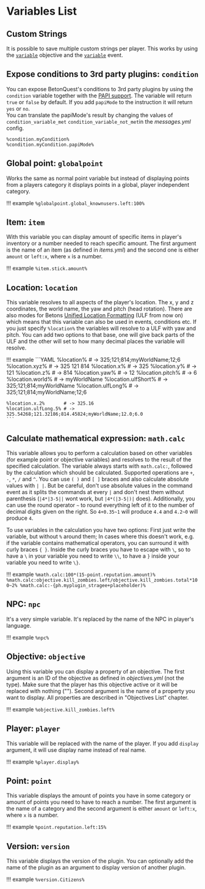 # Variables List

## Custom Strings

It is possible to save multiple custom strings per player. This works by using the [`variable`](Objectives-List.md#variable-variable) objective and the [`variable`](Events-List.md#variable-variable) event. 

## Expose conditions to 3rd party plugins: `condition`

You can expose BetonQuest's conditions to 3rd party plugins by using the `condition` variable together with the 
[PAPI support](Compatibility.md#placeholderapi).
The variable will return `true` or `false` by default. If you add `papiMode` to the instruction it will return `yes` or `no`.    
You can translate the papiMode's result by changing the values of `condition_variable_met` `condition_variable_not_met`in 
the *messages.yml* config.
```
%condition.myCondition%
%condition.myCondition.papiMode%
``` 

## Global point: `globalpoint`

Works the same as normal point variable but instead of displaying points from a players category it displays points in a global, player independent category.

!!! example
    `%globalpoint.global_knownusers.left:100%`

## Item: `item`

With this variable you can display amount of specific items in player's inventory or a number needed to reach specific amount. The first argument is the name of an item (as defined in _items.yml_) and the second one is either `amount` or `left:x`, where `x` is a number.

!!! example
    `%item.stick.amount%`

## Location: `location`

This variable resolves to all aspects of the player's location. The x, y and z coordinates, the world name, the yaw and pitch (head rotation).
There are also modes for Betons [Unified Location Formatting](Reference.md#unified-location-formating) (ULF from now on)
which means that this variable can also be used in events, conditions etc.
If you just specify `%location%` the variables will resolve to a ULF with yaw and pitch.
You can add two options to that base, one will give back parts of the ULF and the other will set to how many decimal places 
the variable will resolve. 

!!! example
    ```YAML
    %location%           # -> 325;121;814;myWorldName;12;6
    %location.xyz%       # -> 325 121 814 
    %location.x%         # -> 325
    %location.y%         # -> 121
    %location.z%         # -> 814
    %location.yaw%       # -> 12
    %location.pitch%     # -> 6
    %location.world%     # -> myWorldName
    %location.ulfShort%  # -> 325;121;814;myWorldName
    %location.ulfLong%   # -> 325;121;814;myWorldName;12;6
    
    %location.x.2%       # -> 325.16
    %location.ulfLong.5% # -> 325.54268;121.32186;814.45824;myWorldName;12.0;6.0
    ```
    
    
## Calculate mathematical expression: `math.calc`

This variable allows you to perform a calculation based on other variables (for example point or objective variables)
and resolves to the result of the specified calculation. The variable always starts with `math.calc:`, followed by the
calculation which should be calculated. Supported operations are `+`, `-`, `*`, `/` and  `^`. You can use `( )` and
`[ ]` braces and also calculate absolute values with `| |`. But be careful, don't use absolute values in the command
event as it splits the commands at every `|` and don't nest them without parenthesis (`|4*|3-5||` wont work, but
`|4*(|3-5|)|` does). Additionally, you can use the round operator `~` to round everything left of it to the number of
decimal digits given on the right. So `4+0.35~1` will produce `4.4` and `4.2~0` will produce `4`.

To use variables in the calculation you have two options: First just write the variable, but  without `%` around them;
In cases where this doesn't work, e.g. if the variable contains mathematical operators, you can surround it with curly
braces `{ }`. Inside the curly braces you have to escape with `\`, so to have a `\` in your variable you need to write
`\\`, to have a `}` inside your variable you need to write `\}`.

!!! example
    ```
    %math.calc:100*(15-point.reputation.amount)%
    %math.calc:objective.kill_zombies.left/objective.kill_zombies.total*100~2%
    %math.calc:-{ph.myplugin_stragee+placeholder)%
    ```

## NPC: `npc`

It's a very simple variable. It's replaced by the name of the NPC in player's language.

!!! example
    `%npc%`

## Objective: `objective`

Using this variable you can display a property of an objective. The first argument is an ID of the objective as defined in _objectives.yml_ (not the type). Make sure that the player has this objective active or it will be replaced with nothing (""). Second argument is the name of a property you want to display. All properties are described in "Objectives List" chapter.

!!! example
    `%objective.kill_zombies.left%`

## Player: `player`

This variable will be replaced with the name of the player. If you add `display` argument, it will use display name instead of real name.

!!! example
    `%player.display%`

## Point: `point`

This variable displays the amount of points you have in some category or amount of points you need to have to reach a number. The first argument is the name of a category and the second argument is either `amount` or `left:x`, where `x` is a number.

!!! example
    `%point.reputation.left:15%`

## Version: `version`

This variable displays the version of the plugin. You can optionally add the name of the plugin as an argument to display version of another plugin.

!!! example
    `%version.Citizens%`



